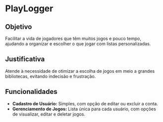# PlayLogger

## Objetivo
Facilitar a vida de jogadores que têm muitos jogos e pouco tempo, ajudando a organizar e escolher o que jogar com listas personalizadas.

## Justificativa
Atende à necessidade de otimizar a escolha de jogos em meio a grandes bibliotecas, evitando indecisão e frustração.

## Funcionalidades
- **Cadastro de Usuário:** Simples, com opção de editar ou excluir a conta.
- **Gerenciamento de Jogos:** Lista única para cada usuário, com opções de visualizar, editar e deletar jogos.
